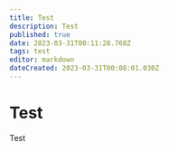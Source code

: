 ```yaml
---
title: Test
description: Test
published: true
date: 2023-03-31T00:11:28.760Z
tags: test
editor: markdown
dateCreated: 2023-03-31T00:08:01.030Z
---
```


# Test
Test